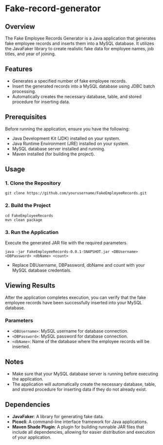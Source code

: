 # Fake-record-generator

## Overview
The Fake Employee Records Generator is a Java application that generates fake employee records and inserts them into a MySQL database. It utilizes the JavaFaker library to create realistic fake data for employee names, job titles, and year of joining.

## Features
- Generates a specified number of fake employee records.
- Insert the generated records into a MySQL database using JDBC batch processing.
- Automatically creates the necessary database, table, and stored procedure for inserting data.

## Prerequisites
Before running the application, ensure you have the following:
- Java Development Kit (JDK) installed on your system.
- Java Runtime Environment (JRE) installed on your system.
- MySQL database server installed and running.
- Maven installed (for building the project).

## Usage
### 1. Clone the Repository
```
git clone https://github.com/yourusername/FakeEmployeeRecords.git
```

### 2. Build the Project
```
cd FakeEmployeeRecords
mvn clean package 
```
### 3. Run the Application
Execute the generated JAR file with the required parameters.
```
java -jar FakeEmployeeRecords-0.0.1-SNAPSHOT.jar <DBUsername> <DBPassword> <dbName> <count>
```
- Replace DBUsername, DBPassword, dbName  and count with your MySQL database credentials.

## Viewing Results

After the application completes execution, you can verify that the fake employee records have been successfully inserted into your MySQL database.

### Parameters
- `<DBUsername>`: MySQL username for database connection.
- `<DBPassword>`: MySQL password for database connection.
- `<dbName>`: Name of the database where the employee records will be inserted.

## Notes
- Make sure that your MySQL database server is running before executing the application.
- The application will automatically create the necessary database, table, and stored procedure for inserting data if they do not already exist.

## Dependencies
- **JavaFaker**: A library for generating fake data.
- **Picocli**: A command-line interface framework for Java applications.
- **Maven Shade Plugin**: A plugin for building runnable JAR files that include all dependencies, allowing for easier distribution and execution of your application.



